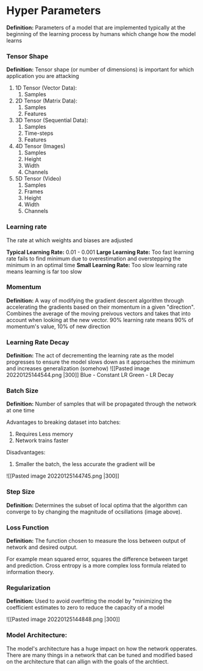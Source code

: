 # Hyper Parameters
**Definition:** Parameters of a model that are implemented typically at the beginning of the learning process by humans which change how the model learns

### Tensor Shape
**Definition:** Tensor shape (or number of dimensions) is important for which application you are attacking
1. 1D Tensor (Vector Data):
	1. Samples
2. 2D Tensor (Matrix Data):
	1. Samples 
	2. Features
3. 3D Tensor (Sequential Data):
	1. Samples
	2. Time-steps
	3. Features
4. 4D Tensor (Images)
	1.  Samples
	3. Height
	4. Width
	5. Channels
5. 5D Tensor (Video)
	1. Samples
	2. Frames
	3. Height
	4. Width
	5. Channels

### Learning rate
The rate at which weights and biases are adjusted

**Typical Learning Rate:** 0.01 - 0.001
**Large Learning Rate:** Too fast learning rate fails to find minimum due to overestimation and overstepping the minimum in an optimal time
**Small Learning Rate:** Too slow learning rate means learning is far too slow

### Momentum
**Definition:** A way of modifying the gradient descent algorithm through accelerating the gradients based on their momentum in a given "direction". Combines the average of the moving preivous vectors and takes that into account when looking at the new vector. 90% learning rate means 90% of momentum's value, 10% of new direction

### Learning Rate Decay
**Definition:** The act of decrementing the learning rate as the model progresses to ensure the model slows down as it approaches the minimum and increases generalization (somehow)
![[Pasted image 20220125144544.png |300]]
Blue - Constant LR
Green - LR Decay

### Batch Size
**Definition:** Number of samples that will be propagated through the network at one time

Advantages to breaking dataset into batches:
1. Requires Less memory
2. Network trains faster

Disadvantages:
1. Smaller the batch, the less accurate the gradient will be

![[Pasted image 20220125144745.png |300]]


### Step Size
**Definition:** Determines the subset of local optima that the algorithm can converge to by changing the magnitude of ocsillations (image above).

### Loss Function
**Definition:** The function chosen to measure the loss between output of network and desired output. 

For example mean squared error, squares the difference between target and prediction. Cross entropy is a more complex loss formula related to information theory.

### Regularization
**Definition:** Used to avoid overfitting the model by "minimizing the coefficient estimates to zero to reduce the capacity of a model

![[Pasted image 20220125144848.png |300]]


### Model Architecture:
The model's architecture has a huge impact on how the network opperates. There are many things in a network that can be tuned and modified based on the architecture that can allign with the goals of the archtiect. 